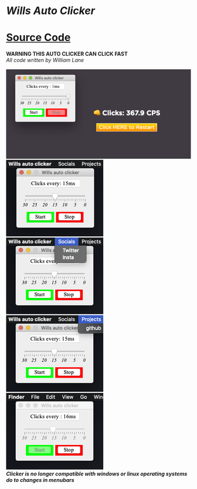 # ***Wills Auto Clicker*** <br />
# <a href="src/com/willcodes/">Source Code</a> <br />
**WARNING THIS AUTO CLICKER CAN CLICK FAST** <br />
_All code written by William Lane_
<br />
<br />
![Alt text](readmeicons/yay.png?raw=true "Title")
<br />
![Alt text](readmeicons/bob.png?raw=true "Title")
![Alt text](readmeicons/ss.png?raw=true "Title")
<br />
![Alt text](readmeicons/ss1.png?raw=true "Title")
![Alt text](readmeicons/ss2.png?raw=true "Title")
<br />
***Clicker is no longer compatible with windows or linux operating systems do to changes in
menubars***